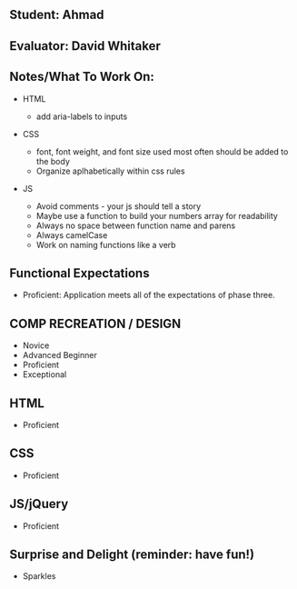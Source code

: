 ## Student: Ahmad
## Evaluator: David Whitaker
## Notes/What To Work On:

* HTML
  * add aria-labels to inputs

* CSS
  * font, font weight, and font size used most often should be added to the body 
  * Organize aplhabetically within css rules

* JS
  * Avoid comments - your js should tell a story
  * Maybe use a function to build your numbers array for readability
  * Always no space between function name and parens
  * Always camelCase
  * Work on naming functions like a verb

## Functional Expectations

* Proficient: Application meets all of the expectations of phase three.  

## COMP RECREATION / DESIGN

* Novice  
* Advanced Beginner  
* Proficient  
* Exceptional  

## HTML

* Proficient  

## CSS

* Proficient  

## JS/jQuery

* Proficient  

## Surprise and Delight (reminder: have fun!)

* Sparkles  

